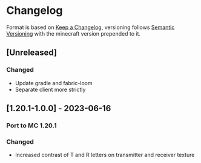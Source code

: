 # Changelog

Format is based on [Keep a Changelog](https://keepachangelog.com/en/1.1.0/),
versioning follows [Semantic Versioning](https://semver.org/spec/v2.0.0.html)
with the minecraft version prepended to it.

## [Unreleased]

### Changed

- Update gradle and fabric-loom
- Separate client more strictly

## [1.20.1-1.0.0] - 2023-06-16

### Port to MC 1.20.1

### Changed

- Increased contrast of T and R letters on transmitter and receiver texture
